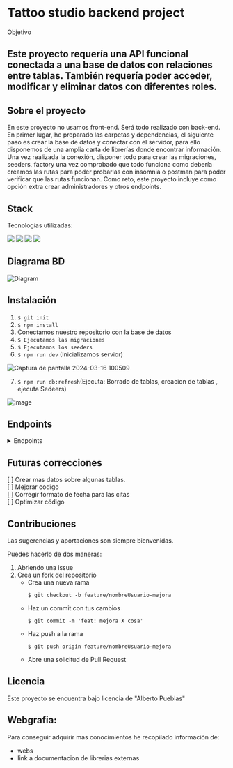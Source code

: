 # Tattoo studio backend project

Objetivo
## Este proyecto requería una API funcional conectada a una base de datos con relaciones entre tablas. También requería poder acceder, modificar y eliminar datos con diferentes roles.

## Sobre el proyecto
En este proyecto no usamos front-end. Será todo realizado con back-end.
En primer lugar, he preparado las carpetas y dependencias, el siguiente paso es crear la base de datos y conectar con el servidor, para ello disponemos de una amplia carta de librerías donde encontrar información.
Una vez realizada la conexión, disponer todo para crear las migraciones, seeders, factory una vez comprobado que todo funciona como debería creamos las rutas para poder probarlas con insomnia o postman para poder verificar que las rutas funcionan. Como reto, este proyecto incluye como opción extra crear administradores y otros endpoints. 


## Stack
Tecnologías utilizadas:

![](https://img.shields.io/badge/TypeScript-lightblue?logo=TypeScript) ![](https://img.shields.io/badge/insomnia-purple?logo=Insomnia) ![](https://img.shields.io/badge/node-green?logo=node.js) ![](https://img.shields.io/badge/npm-red?logo=npm)



## Diagrama BD
![Diagram](https://github.com/AlbertoPueblas/studio-tatto/assets/154467649/3d08905c-0ea4-4875-a971-877027a01b6f)

## Instalación
1. `$ git init`
2. ` $ npm install `
3. Conectamos nuestro repositorio con la base de datos 
4. ``` $ Ejecutamos las migraciones ``` 
5. ``` $ Ejecutamos los seeders ``` 
6. ``` $ npm run dev ``` (Inicializamos servior)
 
![Captura de pantalla 2024-03-16 100509](https://github.com/AlbertoPueblas/studio-tatto/assets/154467649/d11f601b-f1ef-4a49-999b-5b73b8d1f71e)

7. ``` $ npm run db:refresh ```(Ejecuta: Borrado de tablas, creacion de tablas , ejecuta Sedeers)

![image](https://github.com/AlbertoPueblas/studio-tatto/assets/154467649/9c39fe46-79a3-4ccc-a2dc-03e9c7e9129e)

## Endpoints
<details>
<summary>Endpoints</summary>

- AUTH
    - REGISTER

            POST http://localhost:3000/api/register
        body:
        ``` ts
            {
                "user": "Alex",
                "email": "Alex@mail.com",
                "password": "pasword"
            }
        ```

    - LOGIN

            POST http://localhost:3000/api/login  
        body:
        ``` ts
            {
                "user": "Alex",
                "email": "Alex@mail.com",
                "password": "pasword"
            }
        ```

    -   GET ALL USER BY ADMIN

        GET http://localhost:3000/api/users

    user:
    ``` ts
        {
            "id": 1,
            "firstName": "Maynard",
            "lastName": "Kerluke",
            "email": "admin1@admin.com"
        },
        {
            "id": 2,
            "firstName": "Alisha",
            "lastName": "Ruecker-Borer",
            "email": "manager1@manager.com"
        },
    ```
    - GET ALL ARTIST ADMIN

        GET http://localhost:3000/api/users/artists  
    artist:
    ```ts
        {
        "message": "Tatto artists found",
        "user": {
        "id": 3,
        "name": "Artist"
        },
        "Name": [
        {
        "firstName": "Alberto",
        "email": "Christop.Cronin@hotmail.com"
        },
        {
        "firstName": "Elza",
        "email": "Kobe.Toy46@gmail.com"
        },
            	],
        }
    	"totalArtist": 2

    ```
        - GET ALL DATES BY ADMIN
        GET http://localhost:3000/dates  
    job:
    ```ts
        "id": 1,
        "firstName": "Broderick",
        "lastName": "Predovic",
        "email": "Kaitlyn.McDermott@hotmail.com",
		{
			"id": 1,
			"appointmentDate": "2025-03-12T18:52:59.000Z",
			"userId": 43,
			"jobId": 47,
			"tattoArtistId": 1
		},
		{
			"id": 2,
			"appointmentDate": "2024-10-08T07:28:06.000Z",
			"userId": 72,
			"jobId": 53,
			"tattoArtistId": 1
        }
    ```
            - GET ALL DATES BY ID: ADMIN
        GET http://localhost:3000/dates/1  
    job:
    ```ts
		{
			"id": 1,
			"appointmentDate": "2025-03-12T18:52:59.000Z",
			"userId": 43,
			"jobId": 47,
			"tattoArtistId": 1
		},

    ```
    - GET USER ID BY ADMIN
 
        GET http://localhost:3000/api/user/1  
    user:
    ``` ts
        {
            "id": 1,
            "firstName": "Maynard",
            "lastName": "Kerluke",
            "email": "admin1@admin.com"
        },
    ```
    - UPGRADE ROLE BY ID BY ADMIN

        PUT http://localhost:3000/api/user/13/role  
    user:
    ```ts
        {
            "id": 13,
            "firstName": "Drugovich",
            "lastName": "Kingter",
            "email": "drugo@mail.com"
        },
    //------------------------------------------------
        {
            "message": "Role has been updated"
        }
    ```
    - CREATE ARTIST BY ADMIN

        POST http://localhost:3000/users  
    artist:
    ```ts
        {
            "firstName": "Mark",
            "email": "mark@user.com",
            "id": 2
        }
    //------------------------------------------------
        {
            "message": "Artist has been created"
        }
    ```
    - DELETE USER BY ID ADMIN

        DELETE http://localhost:3000/api/users/13  
    user:
    ```ts
        {
            "id": 13,
            "firstName": "Drugo",
            "lastName": "Kingter",
            "email": "drugo@mail.com"
        },
    //------------------------------------------------
        {
            "message": "User deleted successfully"
        }
    ```
    - DELETE USER BY CLIENT

        DELETE http://localhost:3000/api/user/profile 
    user:
    ```ts
        {
            "id": 13,
            "firstName": "Drugo",
            "lastName": "Kingter",
            "email": "drugo@mail.com"
        },
    //------------------------------------------------
        {
            "message": "User deleted successfully"
        }
    ```
    - UPGRADE PROFILE

        PUT http://localhost:3000/api/users/profile  
    user:
    ```ts
        {
            "id": 13,
            "firstName": "Drugo",
            "lastName": "Kingter",
            "email": "drugo@mail.com"
        },
    //------------------------------------------------
        {
            "message": "Profile has been updated"
        }
    ```
    - CREATE APPOINTMENT

        POST http://localhost:3000/api/dates/
    dates:
    ```ts
        {
			"id": 4,
			"appointmentDate": "2025-01-11T13:22:12.000Z",
			"userId": 65,
			"jobId": 28
		},
    //------------------------------------------------
        {
            "message": "Appointment successfully"
        }
    ```
    - UPGRADE APPOINTMENT BY ID

        PUT http://localhost:3000/api/dates/4  
    dates:
    ```ts
        {
			"id": 4,
			"appointmentDate": "2025-01-22:12",
			"userId": 65,
			"jobId": 28
		},
    //------------------------------------------------
        {
            "message": "Appointment upgrade successfully"
        }
    ```
    - DELETE APPOINTMENT BY ID

        DELETE http://localhost:3000/api/dates/4  
    dates:
    ```ts
        {
			"id": 4,
			"appointmentDate": "2025-01-11T13:22:12.000Z",
			"userId": 65,
			"jobId": 28
		},
    //------------------------------------------------
        {
            "message": "Delete appointment successfully"
        }
    ```
    - GET ARTIST BY ID 

        GET http://localhost:3000/api/artists/5  
    artist:
    ```ts
        {
        "firstName": "Lou",
        "email": "Jaiden77@gmail.com"
        },
    ```
    - UPGRADE ARTIST BY ID 

        PUT http://localhost:3000/api/artist/1  
    artist:
    ```ts
        {
        "firstName": "Alberto",
        "email": "Christop.Cronin@hotmail.com"
        },
        //------------------------------------
        {
        "firstName": "Christop",
        "email": "Christop.Cronin@hotmail.com"
        },
    ```
    - CREATE JOB BY ADMIN

        POST http://localhost:3000/JOB/  
    job:
    ```ts
        {
	    "job": "tatto dragon",
	    "tattoArtist": "2"
        }
    //------------------------------------------------
        {
            "message": "Job has been created"
        }
    ```
    - GET ALL JOB BY ADMIN

        GET http://localhost:3000/job/  
    job:
    ```ts
        {
	    "job": "tatto dragon",
	    "tattoArtist": "2"
        }
         {
	    "job": "tatto tribal",
	    "tattoArtist": "3"
        }
    ```
    - UPGRADE ALL JOB BY ADMIN

        PUT http://localhost:3000/job/  
    job:
    ```ts
        {
	    "job": "tatto dragon",
	    "tattoArtist": "2"
        }
        //---------------------------------
         {
	    "job": "tatto tribal",
	    "tattoArtist": "3"
        }
        //---------------------------------
        {
        "message": "job has been updated"
        }
    ```
    - DELETE JOB BY ID

        DELETE http://localhost:3000/job/54  
    job:
    ```ts
        {
	    "job": "tatto dragon",
	    "tattoArtist": "2"
        }
        //---------------------------------
        {
        "message": "job deleted succesfully"
        }
    ```



</details>

## Futuras correcciones
[ ] Crear mas datos sobre algunas tablas.  
[ ] Mejorar codigo  
[ ] Corregir formato de fecha para las citas  
[ ] Optimizar código


## Contribuciones
Las sugerencias y aportaciones son siempre bienvenidas.  

Puedes hacerlo de dos maneras:

1. Abriendo una issue
2. Crea un fork del repositorio
    - Crea una nueva rama  
        ```
        $ git checkout -b feature/nombreUsuario-mejora
        ```
    - Haz un commit con tus cambios 
        ```
        $ git commit -m 'feat: mejora X cosa'
        ```
    - Haz push a la rama 
        ```
        $ git push origin feature/nombreUsuario-mejora
        ```
    - Abre una solicitud de Pull Request

## Licencia
Este proyecto se encuentra bajo licencia de "Alberto Pueblas"

## Webgrafia:
Para conseguir adquirir mas conocimientos he recopilado información de:
- webs
- link a documentacion de librerias externas

